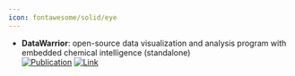 ```yaml
---
icon: fontawesome/solid/eye
---
```


- **DataWarrior**: open-source data visualization and analysis program with embedded chemical intelligence (standalone)  
	[![Publication](https://img.shields.io/badge/Publication-Citations:1231-blue?style=for-the-badge&logo=bookstack)](https://doi.org/10.1021/ci500588j) [![Link](https://img.shields.io/badge/Link-online-brightgreen?style=for-the-badge&logo=cachet&logoColor=65FF8F)](http://www.openmolecules.org/datawarrior/download.html) 
